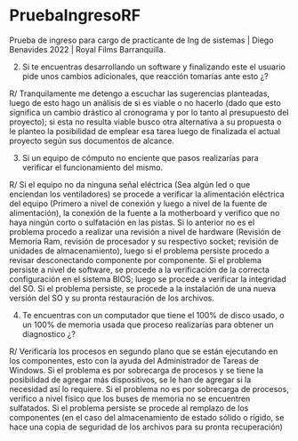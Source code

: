 # PruebaIngresoRF
Prueba de ingreso para cargo de practicante de Ing de sistemas | Diego Benavides 2022 | Royal Films Barranquilla.

2.	Si te encuentras desarrollando un software y finalizando este el usuario pide unos cambios adicionales, que reacción tomarías ante esto ¿? 

R/ Tranquilamente me detengo a escuchar las sugerencias planteadas, luego de esto hago un análisis de si es viable o no hacerlo (dado que esto significa un cambio drástico al cronograma y por lo tanto al presupuesto del proyecto); si esta no resulta viable busco otra alternativa a su propuesta o le planteo la posibilidad de emplear esa tarea luego de finalizada el actual proyecto según sus documentos de alcance.

3.	Si un equipo de cómputo no enciente que pasos realizarías para verificar el funcionamiento del mismo.

R/ Si el equipo no da ninguna señal eléctrica (Sea algún led o que enciendan los ventiladores) se procede a verificar la alimentación eléctrica del equipo (Primero a nivel de conexión y luego a nivel de la fuente de alimentación), la conexión de la fuente a la motherboard y verifico que no haya ningún corto o sulfatación en las pistas. Si lo anterior no es el problema procedo a realizar una revisión a nivel de hardware (Revisión de Memoria Ram, revisión de procesador y su respectivo socket; revisión de unidades de almacenamiento), luego si el problema persiste procedo a revisar desconectando componente por componente. Si el problema persiste a nivel de software, se procede a la verificación de la correcta configuración en el sistema BIOS; luego se procede a verificar la integridad del SO. Si el problema persiste, se procede a la instalación de una nueva versión del SO y su pronta restauración de los archivos. 

4.	Te encuentras con un computador que tiene el 100% de disco usado, o un 100% de memoria usada que proceso realizarías para obtener un diagnostico ¿?

R/ Verificaría los procesos en segundo plano que se están ejecutando en los componentes, esto con la ayuda del Administrador de Tareas de Windows. Si el problema es por sobrecarga de procesos y se tiene la posibilidad de agregar más dispositivos, se le han de agregar si la necesidad así lo requiere. Si el problema no es por sobrecarga de procesos, verifico a nivel físico que los buses de memoria no se encuentren sulfatados. Si el problema persiste se procede al remplazo de los componentes (en el caso del almacenamiento de estado sólido o rígido, se hace una copia de seguridad de los archivos para su pronta recuperación)
